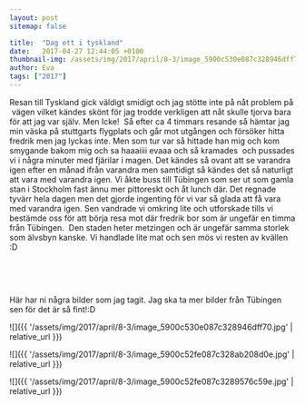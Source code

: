 ```yaml
---
layout: post
sitemap: false

title:  "Dag ett i tyskland"
date:   2017-04-27 12:44:05 +0100
thumbnail-img: /assets/img/2017/april/8-3/image_5900c530e087c328946dff70.jpg
author: Eva
tags: ["2017"]
---
```


Resan till Tyskland gick väldigt smidigt och jag stötte inte på nåt problem på  vägen vilket kändes skönt för jag trodde verkligen att nåt skulle tjorva bara för att jag var själv. Men Icke!  Så efter ca 4 timmars resande så hämtar jag min väska på stuttgarts flygplats och går mot utgången och försöker hitta fredrik men jag lyckas inte. Men som tur var så hittade han mig och kom smygande bakom mig och sa haaaiiii evaaa och så kramades  och pussades vi i några minuter med fjärilar i magen. Det kändes så ovant att se varandra igen efter en månad ifrån varandra men samtidigt så kändes det så naturligt att vara med varandra igen. Vi åkte buss till Tübingen som ser ut som gamla stan i Stockholm fast ännu mer pittoreskt och åt lunch där. Det regnade tyvärr hela dagen men det gjorde ingenting för vi var så glada att få vara med varandra igen. Sen vandrade vi omkring lite och utforskade tills vi bestämde oss för att börja resa mot där fredrik bor som är ungefär en timma från Tübingen.  Den staden heter metzingen och är ungefär samma storlek som älvsbyn kanske. Vi handlade lite mat och sen mös vi resten av kvällen :D 




 




 




Här har ni några bilder som jag tagit. Jag ska ta mer bilder från Tübingen sen för det är så fint!:D

![]({{ '/assets/img/2017/april/8-3/image_5900c530e087c328946dff70.jpg'  | relative_url }})

![]({{ '/assets/img/2017/april/8-3/image_5900c52fe087c328ab208d0e.jpg'  | relative_url }})

![]({{ '/assets/img/2017/april/8-3/image_5900c52fe087c3289576c59e.jpg'  | relative_url }})

